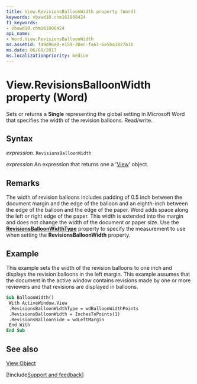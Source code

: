 ```yaml
---
title: View.RevisionsBalloonWidth property (Word)
keywords: vbawd10.chm161808424
f1_keywords:
- vbawd10.chm161808424
api_name:
- Word.View.RevisionsBalloonWidth
ms.assetid: f49d96e0-e159-38ec-fa61-6e5ba3827b1b
ms.date: 06/08/2017
ms.localizationpriority: medium
---
```



# View.RevisionsBalloonWidth property (Word)

Sets or returns a **Single** representing the global setting in Microsoft Word that specifies the width of the revision balloons. Read/write.


## Syntax

_expression_. `RevisionsBalloonWidth`

 _expression_ An expression that returns one a '[View](Word.View.md)' object.


## Remarks

The width of revision balloons includes padding of 0.5 inch between the document margin and the edge of the balloon and an eighth-inch between the edge of the balloon and the edge of the paper. Word adds space along the left or right edge of the paper. This width is extended into the margin and does not change the width of the document or paper size. Use the **[RevisionsBalloonWidthType](Word.View.RevisionsBalloonWidthType.md)** property to specify the measurement to use when setting the **RevisionsBalloonWidth** property.


## Example

This example sets the width of the revision balloons to one inch and displays the revision balloons in the left margin. This example assumes that the document in the active window contains revisions made by one or more reviewers and that revisions are displayed in balloons.


```vb
Sub BalloonWidth() 
 With ActiveWindow.View 
 .RevisionsBalloonWidthType = wdBalloonWidthPoints 
 .RevisionsBalloonWidth = InchesToPoints(1) 
 .RevisionsBalloonSide = wdLeftMargin 
 End With 
End Sub
```


## See also


[View Object](Word.View.md)

[!include[Support and feedback](~/includes/feedback-boilerplate.md)]